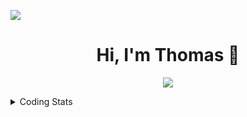 ![](https://komarev.com/ghpvc/?username=thomasandersr)

<h1 align="center">Hi, I'm Thomas 👋</h1>

<p align="center">
  <a href="https://skillicons.dev">
    <img src="https://skillicons.dev/icons?i=py,java,c,kotlin,swift,postgres,androidstudio,postman,windows,apple,linux,coding=cute" />
  </a>
</p>

<details>
  <summary>Coding Stats</summary>

  ![langs](https://wakatime.com/share/@018dcd33-b0c3-4552-838a-c9e9416e2926/fe97d984-4b06-4678-aa4a-d12048a7a191.svg)
</details>


